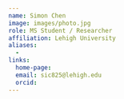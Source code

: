 ```yaml
---
name: Simon Chen
image: images/photo.jpg
role: MS Student / Researcher
affiliation: Lehigh University
aliases:
  - 
links:
  home-page: 
  email: sic825@lehigh.edu
  orcid: 
---
```


